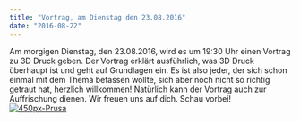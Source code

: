 ```yaml
---
title: "Vortrag, am Dienstag den 23.08.2016"
date: "2016-08-22"
---
```


Am morgigen Dienstag, den 23.08.2016, wird es um 19:30 Uhr einen Vortrag zu 3D Druck geben. Der Vortrag erklärt ausführlich, was 3D Druck überhaupt ist und geht auf Grundlagen ein. Es ist also jeder, der sich schon einmal mit dem Thema befassen wollte, sich aber noch nicht so richtig getraut hat, herzlich willkommen! Natürlich kann der Vortrag auch zur Auffrischung dienen. Wir freuen uns auf dich. Schau vorbei!   [![450px-Prusa](../images/450px-Prusa-225x300.jpg)](https://hackzogtum-coburg.de/wp-content/uploads/2016/08/450px-Prusa.jpg)
